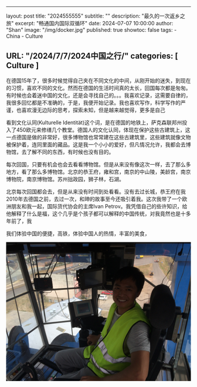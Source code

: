 
---
layout:     post
title:      "2024555555"
subtitle:   ""
description: "最久的一次返乡之旅"
excerpt: "畅通国内国际双循环"
date:       2024-07-07 10:00:00
author:     "Shan"
image:     "/img/docker.jpg"
published: true
showtoc: false 
tags:
    - China
    - Culture

URL: "/2024/7/7/2024中国之行/"
categories: [ Culture ]
---

在德国15年了，很多时候觉得自己夹在不同文化的中间，从刚开始的迷失，到现在的习惯，喜欢不同的文化。然而在德国的生活时间真的太长，回国每次都是匆匆。有时候也会着迷中国的文化，还是会寻找自己的。。。我喜欢记录，这需要自律的，我很多回忆都是不准确的，于是，我便开始记录。我也喜欢写作，科学写作的严谨，也喜欢漫无边际的思考，探索未知，但是越来越觉得，更多是自己


看到文化认同(Kulturelle Identität)这个词，是在德国的地铁上，萨克森联邦州投入了450欧元来修缮几个教堂。德国人的文化认同，体现在保护这些古建筑上，这一点德国是做的非常好，很多博物馆也常常建在这些古建筑里，这些建筑就像文物被保护着，连同里面的藏品。这是我一个小小的爱好，但凡情况允许，我都会去博物馆，去了解不同的东西，有时候也没有目的。

每次回国，只要有机会也会去看看博物馆。但是从来没有像这次一样，去了那么多地方，看了那么多博物馆。北京的恭王府，雍和宫，南京的中山陵，美龄宫，南京博物院，南京博物馆。苏州拙政园，狮子林，石湖。

北京每次回国都会去，但是从来没有时间到处看看。没有去过长城，恭王府在我2010年去德国之前，去过一次，和珅的故事至今还吸引着我。这次我带了一个欧洲朋友和我一起，国际货代协会的主席Ivan Petrov。我凭借自己的些许知识，给他解释了什么是福，这个几乎是个孩子都可以解释的中国传统，对我竟然也是十多年前了，我

我们体验中国的便捷，高铁，体验中国人的热情，丰富的美食，






![](/img/jing.JPG)

